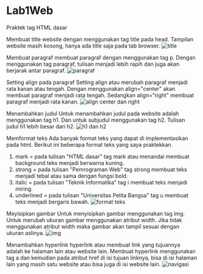 # Lab1Web
Praktek tag HTML dasar

Membuat title website dengan menggunakan tag title pada head.
Tampilan website masih kosong, hanya ada title saja pada tab browser.
![title](https://user-images.githubusercontent.com/50513551/112836567-f991be00-90c4-11eb-913d-71f628030b4a.png)

Membuat paragraf
membuat paragraf dengan menggunakan tag p. Dengan menggunakan tag paragraf, tulisan menjadi lebih rapih dan juga akan berjarak antar paragraf. 
![paragraf](https://user-images.githubusercontent.com/50513551/112837016-8c325d00-90c5-11eb-8e6e-b8606d9b6539.png)

Setting align pada paragraf
Setting align atau merubah paragraf menjadi rata kanan atau tengah. Dengan menggunakan align="center" akan membuat paragraf menjadi rata tengah. Sedangkan align="right" membuat paragraf menjadi rata kanan.
![align center dan right](https://user-images.githubusercontent.com/50513551/112837237-d4ea1600-90c5-11eb-874d-c3c4a136186b.png)

Menambahkan judul
Untuk menambahkan judul pada website adalah menggunakan tag h1. Dan untuk subjudul menggunakan tag h2. Tulisan judul h1 lebih besar dari h2.
![h1 dan h2](https://user-images.githubusercontent.com/50513551/112837404-0cf15900-90c6-11eb-86ef-b15cf76f9ea0.png)

Memformat teks
Ada banyak format teks yang dapat di implementasikan pada html. Berikut ini beberapa format teks yang saya praktekkan.
1. mark = pada tulisan "HTML dasar" tag mark atau menandai membuat background teks menjadi berwarna kuning.
2. strong = pada tulisan "Pemrograman Web" tag strong membuat teks menjadi tebal atau sama dengan fungsi bold.
3. italic = pada tulisan "Teknik Informatika" tag i membuat teks menjadi miring.
4. underlined = pada tulisan "Universitas Pelita Bangsa" tag u membuat teks menjadi bergaris bawah.
![format teks](https://user-images.githubusercontent.com/50513551/112837905-aa4c8d00-90c6-11eb-9d06-6df00e307de0.png)

Meyisipkan gambar
Untuk menyisipkan gambar menggunakan tag img. Untuk merubah ukuran gambar menggunakan atribut width. Jika tidak menggunakan atribut width maka gambar akan tampil sesuai dengan ukuran aslinya.
![img](https://user-images.githubusercontent.com/50513551/112838248-0fa07e00-90c7-11eb-94c2-7db0fffab9f9.png)

Menambahkan hyperlink
hyperlink atau membuat link yang tujuannya adalah ke halaman lain atau website lain. Membuat hyperlink menggunakan tag a dan kemudian pada atribut href di isi tujuan linknya, bisa di isi halaman lain yang masih satu website atau bisa juga di isi website lain.
![navigasi](https://user-images.githubusercontent.com/50513551/112838607-6dcd6100-90c7-11eb-8fd5-338251f6e039.png)

